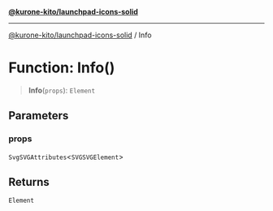 [**@kurone-kito/launchpad-icons-solid**](../README.md)

***

[@kurone-kito/launchpad-icons-solid](../globals.md) / Info

# Function: Info()

> **Info**(`props`): `Element`

## Parameters

### props

`SvgSVGAttributes`\<`SVGSVGElement`\>

## Returns

`Element`

